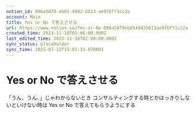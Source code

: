 ```yaml
---
notion_id: 096a5870-eb01-4942-b613-ae976ff1cc2a
account: Main
title: Yes or No で答えさせる
url: https://www.notion.so/Yes-or-No-096a5870eb014942b613ae976ff1cc2a
created_time: 2023-11-18T02:06:00.000Z
last_edited_time: 2023-11-18T02:08:00.000Z
sync_status: placeholder
sync_time: 2025-07-12T15:01:15.076091
---
```

# Yes or No で答えさせる

「うん、うん、」じゃわからないとき
コンサルティングする時とかはっきりしないといけない時は
Yes or No で答えてもらうようにする